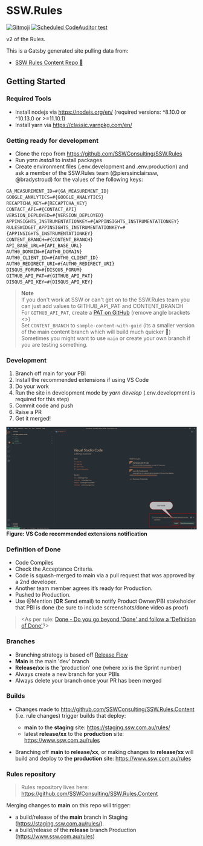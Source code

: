# SSW.Rules

[![Gitmoji](https://img.shields.io/badge/gitmoji-%20😜%20😍-FFDD67.svg?style=flat-square)](https://gitmoji.dev) [![Scheduled CodeAuditor test](https://github.com/SSWConsulting/SSW.Rules/actions/workflows/codeauditor-test.yml/badge.svg?event=schedule)](https://github.com/SSWConsulting/SSW.Rules/actions/workflows/codeauditor-test.yml)


v2 of the Rules.

This is a Gatsby generated site pulling data from:
- [SSW Rules Content Repo 📜](https://github.com/SSWConsulting/SSW.Rules.Content)


## Getting Started

### Required Tools
- Install nodejs via https://nodejs.org/en/ (required versions: ^8.10.0 or ^10.13.0 or >=11.10.1)
- Install yarn via https://classic.yarnpkg.com/en/

### Getting ready for development
- Clone the repo from https://github.com/SSWConsulting/SSW.Rules
- Run *yarn install* to install packages
- Create environment files (.env.development and .env.production) and ask a member of the SSW.Rules team (@pierssinclairssw, @bradystroud) for the values of the following keys:

```
GA_MEASUREMENT_ID=#{GA_MEASUREMENT_ID}
GOOGLE_ANALYTICS=#{GOOGLE_ANALYTICS}
RECAPTCHA_KEY=#{RECAPTCHA_KEY}
CONTACT_API=#{CONTACT_API}
VERSION_DEPLOYED=#{VERSION_DEPLOYED}
APPINSIGHTS_INSTRUMENTATIONKEY=#{APPINSIGHTS_INSTRUMENTATIONKEY}
RULESWIDGET_APPINSIGHTS_INSTRUMENTATIONKEY=#{APPINSIGHTS_INSTRUMENTATIONKEY}
CONTENT_BRANCH=#{CONTENT_BRANCH}
API_BASE_URL=#{API_BASE_URL}
AUTH0_DOMAIN=#{AUTH0_DOMAIN}
AUTH0_CLIENT_ID=#{AUTH0_CLIENT_ID}
AUTH0_REDIRECT_URI=#{AUTH0_REDIRECT_URI}
DISQUS_FORUM=#{DISQUS_FORUM}
GITHUB_API_PAT=#{GITHUB_API_PAT}
DISQUS_API_KEY=#{DISQUS_API_KEY}
```

> **Note**  
> If you don't work at SSW or can't get on to the SSW.Rules team you can just add values to GITHUB_API_PAT and CONTENT_BRANCH  
> For `GITHUB_API_PAT`, create a [PAT on GitHub](https://docs.github.com/en/enterprise-server@3.4/authentication/keeping-your-account-and-data-secure/creating-a-personal-access-token) (remove angle brackets <>)  
> Set `CONTENT_BRANCH` to `sample-content-with-guid` (its a smaller version of the main content branch which will build much quicker 🙂)
> Sometimes you might want to use `main` or create your own branch if you are testing something.


### Development
1. Branch off main for your PBI
2. Install the recommended extensions if using VS Code
3. Do your work
4. Run the site in development mode by *yarn develop* (.env.development is required for this step)
5. Commit code and push
6. Raise a PR
7. Get it merged!

![recommended extensions notification](_docs/img/vs-code-recommended-extensions.png)
**Figure: VS Code recommended extensions notification**

### Definition of Done

- Code Compiles
- Check the Acceptance Criteria.
- Code is squash-merged to main via a pull request that was approved by a 2nd developer.
- Another team member agrees it’s ready for Production.
- Pushed to Production.
- Use @Mention (**OR** Send email) to notify Product Owner/PBI stakeholder that PBI is done (be sure to include screenshots/done video as proof) 

> <As per rule: [Done - Do you go beyond 'Done' and follow a 'Definition of Done'](https://rules.ssw.com.au/done-do-you-go-beyond-done-and-follow-a-definition-of-done)?>

### Branches
- Branching strategy is based off [Release Flow](https://docs.microsoft.com/en-us/azure/devops/learn/devops-at-microsoft/release-flow) 
- **Main** is the main 'dev' branch
- **Release/xx** is the 'production' one (where xx is the Sprint number)
- Always create a new branch for your PBIs 
- Always delete your branch once your PR has been merged

### Builds
- Changes made to http://github.com/SSWConsulting/SSW.Rules.Content (i.e. rule changes) trigger builds that deploy:
  - **main** to the **staging** site: https://staging.ssw.com.au/rules/
  - latest **release/xx** to the **production** site: https://www.ssw.com.au/rules
  
- Branching off **main** to **release/xx**, or making changes to **release/xx** will build and deploy to the **production** site: https://www.ssw.com.au/rules


### Rules repository

> Rules repository lives here: https://github.com/SSWConsulting/SSW.Rules.Content

Merging changes to **main** on this repo will trigger:
- a build/release of the **main** branch in Staging (https://staging.ssw.com.au/rules/).
- a build/release of the **release** branch Production (https://www.ssw.com.au/rules)
